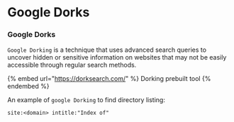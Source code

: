 # Google Dorks

### Google Dorks

`Google Dorking` is a technique that uses advanced search queries to uncover hidden or sensitive information on websites that may not be easily accessible through regular search methods.

{% embed url="https://dorksearch.com/" %}
Dorking prebuilt tool
{% endembed %}

An example of `google Dorking` to find directory listing:

```
site:<domain> intitle:"Index of"
```

